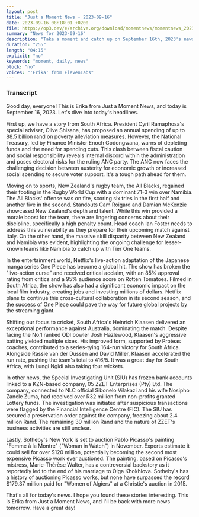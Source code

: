```yaml
---
layout: post
title: "Just a Moment News - 2023-09-16"
date: 2023-09-16 08:18:01 +0200
file: https://op3.dev/e/archive.org/download/momentnews/momentnews_2023-09-16.mp3
summary: "News for 2023-09-16"
description: "Take a moment and catch up on September 16th, 2023's news."
duration: "255"
length: "04:15"
explicit: "no"
keywords: "moment, daily, news"
block: "no"
voices: "'Erika' from ElevenLabs"
---
```


### Transcript

Good day, everyone! This is Erika from Just a Moment News, and today is September 16, 2023. Let's dive into today's headlines.

First up, we have a story from South Africa. President Cyril Ramaphosa's special adviser, Olive Shisana, has proposed an annual spending of up to 88.5 billion rand on poverty alleviation measures. However, the National Treasury, led by Finance Minister Enoch Godongwana, warns of depleting funds and the need for spending cuts. This clash between fiscal caution and social responsibility reveals internal discord within the administration and poses electoral risks for the ruling ANC party. The ANC now faces the challenging decision between austerity for economic growth or increased social spending to secure voter support. It's a tough path ahead for them.

Moving on to sports, New Zealand's rugby team, the All Blacks, regained their footing in the Rugby World Cup with a dominant 71-3 win over Namibia. The All Blacks' offense was on fire, scoring six tries in the first half and another five in the second. Standouts Cam Roigard and Damian McKenzie showcased New Zealand's depth and talent. While this win provided a morale boost for the team, there are lingering concerns about their discipline, specifically a high penalty count. Head coach Ian Foster needs to address this vulnerability as they prepare for their upcoming match against Italy. On the other hand, the massive skill disparity between New Zealand and Namibia was evident, highlighting the ongoing challenge for lesser-known teams like Namibia to catch up with Tier One teams.

In the entertainment world, Netflix's live-action adaptation of the Japanese manga series One Piece has become a global hit. The show has broken the "live-action curse" and received critical acclaim, with an 85% approval rating from critics and a 95% audience score on Rotten Tomatoes. Filmed in South Africa, the show has also had a significant economic impact on the local film industry, creating jobs and investing millions of dollars. Netflix plans to continue this cross-cultural collaboration in its second season, and the success of One Piece could pave the way for future global projects by the streaming giant.

Shifting our focus to cricket, South Africa's Heinrich Klaasen delivered an exceptional performance against Australia, dominating the match. Despite facing the No.1 ranked ODI bowler Josh Hazlewood, Klaasen's aggressive batting yielded multiple sixes. His improved form, supported by Proteas coaches, contributed to a series-tying 164-run victory for South Africa. Alongside Rassie van der Dussen and David Miller, Klaasen accelerated the run rate, pushing the team's total to 416/5. It was a great day for South Africa, with Lungi Ngidi also taking four wickets.

In other news, the Special Investigating Unit (SIU) has frozen bank accounts linked to a KZN-based company, 05 ZZET Enterprises (Pty) Ltd. The company, connected to NLC official Sibonelo Vilakazi and his wife Nosipho Zanele Zuma, had received over R32 million from non-profits granted Lottery funds. The investigation was initiated after suspicious transactions were flagged by the Financial Intelligence Centre (FIC). The SIU has secured a preservation order against the company, freezing about 2.4 million Rand. The remaining 30 million Rand and the nature of ZZET's business activities are still unclear.

Lastly, Sotheby's New York is set to auction Pablo Picasso's painting "Femme à la Montre" ("Woman in Watch") in November. Experts estimate it could sell for over $120 million, potentially becoming the second most expensive Picasso work ever auctioned. The painting, based on Picasso's mistress, Marie-Thérèse Walter, has a controversial backstory as it reportedly led to the end of his marriage to Olga Khokhlova. Sotheby's has a history of auctioning Picasso works, but none have surpassed the record $179.37 million paid for "Women of Algiers" at a Christie's auction in 2015.

That's all for today's news. I hope you found these stories interesting. This is Erika from Just a Moment News, and I'll be back with more news tomorrow. Have a great day!
